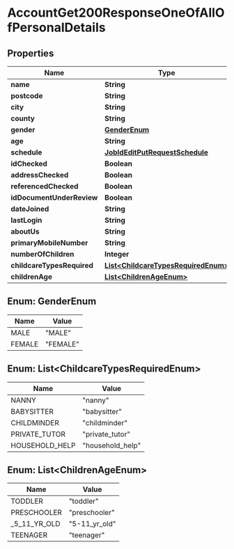 

# AccountGet200ResponseOneOfAllOfPersonalDetails


## Properties

| Name | Type | Description | Notes |
|------------ | ------------- | ------------- | -------------|
|**name** | **String** |  |  [optional] |
|**postcode** | **String** |  |  [optional] |
|**city** | **String** |  |  [optional] |
|**county** | **String** |  |  [optional] |
|**gender** | [**GenderEnum**](#GenderEnum) |  |  [optional] |
|**age** | **String** |  |  [optional] |
|**schedule** | [**JobIdEditPutRequestSchedule**](JobIdEditPutRequestSchedule.md) |  |  [optional] |
|**idChecked** | **Boolean** |  |  [optional] |
|**addressChecked** | **Boolean** |  |  [optional] |
|**referencedChecked** | **Boolean** |  |  [optional] |
|**idDocumentUnderReview** | **Boolean** |  |  [optional] |
|**dateJoined** | **String** |  |  [optional] |
|**lastLogin** | **String** |  |  [optional] |
|**aboutUs** | **String** |  |  [optional] |
|**primaryMobileNumber** | **String** |  |  [optional] |
|**numberOfChildren** | **Integer** |  |  [optional] |
|**childcareTypesRequired** | [**List&lt;ChildcareTypesRequiredEnum&gt;**](#List&lt;ChildcareTypesRequiredEnum&gt;) |  |  [optional] |
|**childrenAge** | [**List&lt;ChildrenAgeEnum&gt;**](#List&lt;ChildrenAgeEnum&gt;) |  |  [optional] |



## Enum: GenderEnum

| Name | Value |
|---- | -----|
| MALE | &quot;MALE&quot; |
| FEMALE | &quot;FEMALE&quot; |



## Enum: List&lt;ChildcareTypesRequiredEnum&gt;

| Name | Value |
|---- | -----|
| NANNY | &quot;nanny&quot; |
| BABYSITTER | &quot;babysitter&quot; |
| CHILDMINDER | &quot;childminder&quot; |
| PRIVATE_TUTOR | &quot;private_tutor&quot; |
| HOUSEHOLD_HELP | &quot;household_help&quot; |



## Enum: List&lt;ChildrenAgeEnum&gt;

| Name | Value |
|---- | -----|
| TODDLER | &quot;toddler&quot; |
| PRESCHOOLER | &quot;preschooler&quot; |
| _5_11_YR_OLD | &quot;5-11_yr_old&quot; |
| TEENAGER | &quot;teenager&quot; |



